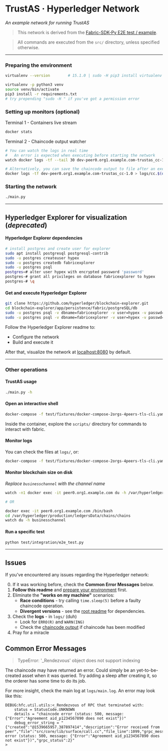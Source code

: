 # TrustAS · Hyperledger Network

_An example network for running TrustAS_

> This network is derived from the [Fabric-SDK-Py E2E test / example](https://github.com/hyperledger/fabric-sdk-py/blob/v0.7.0/test/integration/e2e_test.py).

> All commands are executed from the `src/` directory, unless specified otherwise.

------------------------------------------------------------------

### <a name="preparing"></a>Preparing the environment

```sh
virtualenv --version        # 15.1.0 | sudo -H pip3 install virtualenv

virtualenv -p python3 venv
source venv/bin/activate
pip3 install -r requirements.txt
# try prepending "sudo -H " if you've got a permission error
```

### Setting up monitors (optional)

Terminal 1 - Containers live stream
```sh
docker stats
```

<a name="cc_out"></a>
Terminal 2 - Chaincode output watcher
```sh
# You can watch the logs in real time
#   An error is expected when executing before starting the network
watch docker logs -tf --tail 30 dev-peer0.org1.example.com-trustas_cc-1.0

# Alternatively, you can save the chaincode output to file after an execution
docker logs -tf dev-peer0.org1.example.com-trustas_cc-1.0 > logs/cc.$(date "%s").log
```

### Starting the network

```sh
./main.py
```

------------------------------------------------------------------


## Hyperledger Explorer for visualization (_deprecated_)

#### Hyperledger Explorer dependencies

```sh
# install postgres and create user for explorer
sudo apt install postgresql postgresql-contrib
sudo -u postgres createuser hypex
sudo -u postgres createdb fabricexplorer
sudo -u postgres psql
postgres=# alter user hypex with encrypted password 'password'
postgres-# grant all privileges on database fabricexplorer to hypex
postgres-# \q

```
#### Get and execute Hyperledger Explorer
```sh
git clone https://github.com/hyperledger/blockchain-explorer.git
cd blockchain-explorer/app/persistence/fabric/postgreSQL/db
sudo -u postgres psql -v dbname=fabricexplorer -v user=hypex -v passwd=8bfcd2f4a91e -f ./explorerpg.sql
sudo -u postgres psql -v dbname=fabricexplorer -v user=hypex -v passwd=8bfcd2f4a91e -f ./updatepg.sql
```

Follow the Hyperledger Explorer readme to:
- Configure the network
- Build and execute it

After that, visualize the network at [localhost:8080](http://localhost:8080) by default.

------------------------------------------------------------------

### Other operations

#### TrustAS usage
```sh
./main.py -h
```

#### Open an interactive shell
```sh
docker-compose -f test/fixtures/docker-compose-2orgs-4peers-tls-cli.yaml run --rm cli
```
Inside the container, explore the `scripts/` directory for commands to interact with fabric.

#### Monitor logs
You can check the files at `logs/`, or:
```sh
docker-compose -f test/fixtures/docker-compose-2orgs-4peers-tls-cli.yaml logs -f
```

#### Monitor blockchain size on disk
_Replace `businesschannel` with the channel name_
```sh
watch -n1 docker exec -it peer0.org1.example.com du -h /var/hyperledger/production/ledgersData/chains/chains/businesschannel

# OR

docker exec -it peer0.org1.example.com /bin/bash
cd /var/hyperledger/production/ledgersData/chains/chains
watch du -h businesschannel
```

#### Run a specific test
```sh
python test/integration/e2e_test.py
```

------------------------------------------------------------------

## Issues

If you've encountered any issues regarding the Hyperledger network:

0. If it was working before, check the **Common Error Messages** below.
1. **Follow this readme** and [prepare your environment](#preparing) first.
2. Eliminate the **"works on my machine"** scenarios:
    - **Race conditions** - try calling `time.sleep(5)` before a faulty chaincode operation.
    - **Divergent versions** - see the [root readme](../README.md) for dependencies.
3. Check the **logs** - in `logs/` (duh)
    - Look for `ERRO(R)` and `WARN(ING)`
    - Check the [chaincode output](#cc_out) if chaincode has been modified
4. Pray for a miracle

## Common Error Messages

> TypeError: '_Rendezvous' object does not support indexing

The chaincode may have returned an error. Could simply be an yet-to-be-created asset when it was queried. Try adding a sleep after creating it, so the orderer has some time to do its job.

For more insight, check the main log at `logs/main.log`. An error may look like this:
```log
DEBUG:hfc.util.utils:<_Rendezvous of RPC that terminated with:
	status = StatusCode.UNKNOWN
	details = "chaincode error (status: 500, message: {"Error":"Agreement aid_p1234567890 does not exist"})"
	debug_error_string = "{"created":"@1539665957.387897414","description":"Error received from peer","file":"src/core/lib/surface/call.cc","file_line":1099,"grpc_message":"chaincode error (status: 500, message: {"Error":"Agreement aid_p1234567890 does not exist"})","grpc_status":2}"
>
```
